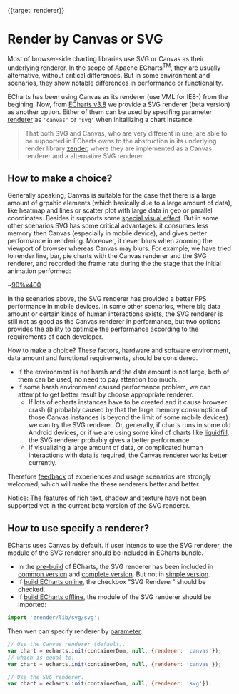 {{target: renderer}}

# Render by Canvas or SVG

Most of browser-side charting libraries use SVG or Canvas as their underlying renderer. In the scope of Apache ECharts<sup>TM</sup>, they are usually alternative, without critical differences. But in some environment and scenarios, they show notable differences in performance or functionality.

ECharts has been using Canvas as its renderer (use VML for IE8-) from the begining. Now, from [ECharts v3.8](https://github.com/apache/incubator-echarts/releases) we provide a SVG renderer (beta version) as another option. Either of them can be used by specifing parameter [renderer](api.html#echarts.init) as `'canvas'` or `'svg'` when initailizing a chart instance.

> That both SVG and Canvas, who are very different in use, are able to be supported in ECharts owns to the abstruction in its underlying render library [zender](https://github.com/ecomfe/zrender), where they are implemented as a Canvas renderer and a alternative SVG renderer.

## How to make a choice?

Generally speaking, Canvas is suitable for the case that there is a large amount of grpahic elements (which basically due to a large amount of data), like heatmap and lines or scatter plot with large data in geo or parallel coordinates. Besides it supports some [special visual effect](${websitePath}/examples/en/editor.html?c=lines-bmap-effect). But in some other scenarios SVG has some critical advantages: it consumes less memory then Canvas (especially in mobile device), and gives better performance in rendering. Moreover, it never blurs when zooming the viewport of browser whereas Canvas may blurs. For example, we have tried to render line, bar, pie charts with the Canvas renderer and the SVG renderer, and recorded the frame rate during the the stage that the initial animation performed:

~[90%x400](${galleryViewPath}doc-example/canvas-vs-svg-en&reset=1)

In the scenarios above, the SVG renderer has provided a better FPS performance in mobile devices. In some other scenarios, where big data amount or certain kinds of human interactions exists, the SVG renderer is still not as good as the Canvas renderer in performance, but two options provides the ability to optimize the performance according to the requirements of each developer.

How to make a choice? These factors, hardware and software environment, data amount and functional requirements, should be considered.

+ If the environment is not harsh and the data amount is not large, both of them can be used, no need to pay attention too much.
+ If some harsh environment caused performance problem, we can attempt to get better result by choose appropriate renderer.
    + If lots of echarts instances have to be created and it cause browser crash (it probably caused by that the large memory consumption of those Canvas instances is beyond the limit of some mobile devices) we can try the SVG renderer. Or, generally, if charts runs in some old Android devices, or if we are using some kind of charts like [liquidfill](https://ecomfe.github.io/echarts-liquidfill/example/), the SVG renderer probably gives a better performance.
    + If visualizing a large amount of data, or complicated human interactions with data is required, the Canvas renderer works better currently.

Therefore [feedback](https://github.com/apache/incubator-echarts/issues/new) of experiences and usage scenarios are strongly welcomed, which will make the these renderers better and better.


Notice: The features of rich text, shadow and texture have not been supported yet in the current beta version of the SVG renderer.


## How to use specify a renderer?

ECharts uses Canvas by default. If user intends to use the SVG renderer, the module of the SVG renderer should be included in ECharts bundle.

+ In the [pre-build](https://www.jsdelivr.com/package/npm/echarts) of ECharts, the SVG renderer has been included in [common version](https://cdn.jsdelivr.net/npm/echarts/dist/echarts.common.min.js) and [complete version](https://cdn.jsdelivr.net/npm/echarts/dist/echarts.min.js). But not in [simple version](https://cdn.jsdelivr.net/npm/echarts/dist/echarts.simple.min.js).
+ If [build ECharts online](${websitePath}/en/builder.html), the checkbox "SVG Renderer" should be checked.
+ If [build ECharts offline](tutorial.html#Create%20Custom%20Build%20of%20ECharts), the module of the SVG renderer should be imported:

```js
import 'zrender/lib/svg/svg';
```

Then wen can specify renderer by [parameter](api.html#echarts.init):

```js
// Use the Canvas renderer (default).
var chart = echarts.init(containerDom, null, {renderer: 'canvas'});
// which is equal to:
var chart = echarts.init(containerDom, null, {renderer: 'canvas'});

// Use the SVG renderer.
var chart = echarts.init(containerDom, null, {renderer: 'svg'});
```

